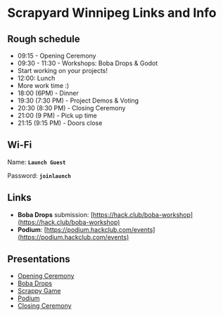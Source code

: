 # Scrapyard Winnipeg Links and Info

## Rough schedule

- 09:15 - Opening Ceremony
- 09:30 - 11:30 - Workshops: Boba Drops & Godot
- Start working on your projects!
- 12:00: Lunch
- More work time :)
- 18:00 (6PM) - Dinner
- 19:30 (7:30 PM) - Project Demos & Voting
- 20:30 (8:30 PM) - Closing Ceremony
- 21:00 (9 PM) - Pick up time
- 21:15 (9:15 PM) - Doors close

## Wi-Fi

Name: **`Launch Guest`**

Password: **`joinlaunch`**

## Links

- **Boba Drops** submission: [https://hack.club/boba-workshop](https://hack.club/boba-workshop)
- **Podium**: [https://podium.hackclub.com/events](https://podium.hackclub.com/events)

## Presentations

- [Opening Ceremony](https://docs.google.com/presentation/d/1GYDd3MrI0nQPTYYRN79mnbl4Q3dAcmLQeH9cOxixErE/view)
- [Boba Drops](https://docs.google.com/presentation/d/16aAHd1MME6rddBnh0va3oICK22pfgpvR/view)
- [Scrappy Game](https://docs.google.com/presentation/d/1G3bKIdjtIq1PMsBwMOzEYmY1-y0BNhiNDirpQdWd-m8/view)
- [Podium](https://docs.google.com/presentation/d/1jqiotnpM85Mahff5m0P0QbYmo_BgqnriRY_NR1aZ9rY/view)
- [Closing Ceremony](https://docs.google.com/presentation/d/1Vssxyf9HpmyJhiLfCRYFOXtrzo7jrPc0SJdqP1uVOQo/view)
